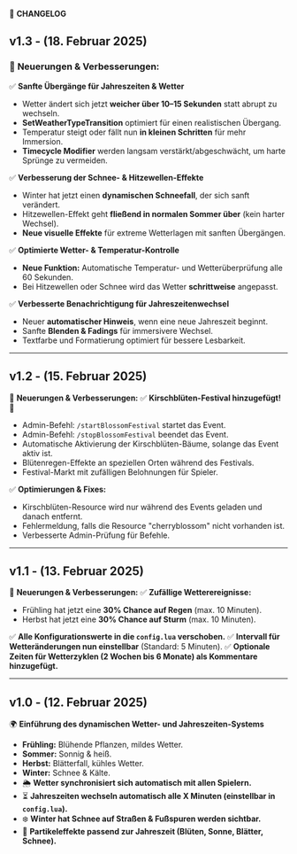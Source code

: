 
📝 **CHANGELOG**

## **v1.3 - (18. Februar 2025)**

### 📌 **Neuerungen & Verbesserungen:**
✅ **Sanfte Übergänge für Jahreszeiten & Wetter**
- Wetter ändert sich jetzt **weicher über 10–15 Sekunden** statt abrupt zu wechseln.
- **SetWeatherTypeTransition** optimiert für einen realistischen Übergang.
- Temperatur steigt oder fällt nun **in kleinen Schritten** für mehr Immersion.
- **Timecycle Modifier** werden langsam verstärkt/abgeschwächt, um harte Sprünge zu vermeiden.

✅ **Verbesserung der Schnee- & Hitzewellen-Effekte**
- Winter hat jetzt einen **dynamischen Schneefall**, der sich sanft verändert.
- Hitzewellen-Effekt geht **fließend in normalen Sommer über** (kein harter Wechsel).
- **Neue visuelle Effekte** für extreme Wetterlagen mit sanften Übergängen.

✅ **Optimierte Wetter- & Temperatur-Kontrolle**
- **Neue Funktion:** Automatische Temperatur- und Wetterüberprüfung alle 60 Sekunden.
- Bei Hitzewellen oder Schnee wird das Wetter **schrittweise** angepasst.

✅ **Verbesserte Benachrichtigung für Jahreszeitenwechsel**
- Neuer **automatischer Hinweis**, wenn eine neue Jahreszeit beginnt.
- Sanfte **Blenden & Fadings** für immersivere Wechsel.
- Textfarbe und Formatierung optimiert für bessere Lesbarkeit.

---

## **v1.2 - (15. Februar 2025)**

📌 **Neuerungen & Verbesserungen:**
✅ **Kirschblüten-Festival hinzugefügt!** 🌸
- Admin-Befehl: `/startBlossomFestival` startet das Event.
- Admin-Befehl: `/stopBlossomFestival` beendet das Event.
- Automatische Aktivierung der Kirschblüten-Bäume, solange das Event aktiv ist.
- Blütenregen-Effekte an speziellen Orten während des Festivals.
- Festival-Markt mit zufälligen Belohnungen für Spieler.

✅ **Optimierungen & Fixes:**
- Kirschblüten-Resource wird nur während des Events geladen und danach entfernt.
- Fehlermeldung, falls die Resource "cherryblossom" nicht vorhanden ist.
- Verbesserte Admin-Prüfung für Befehle.

---

## **v1.1 - (13. Februar 2025)**

📌 **Neuerungen & Verbesserungen:**
✅ **Zufällige Wetterereignisse:**
- Frühling hat jetzt eine **30% Chance auf Regen** (max. 10 Minuten).
- Herbst hat jetzt eine **30% Chance auf Sturm** (max. 10 Minuten).

✅ **Alle Konfigurationswerte in die `config.lua` verschoben.**
✅ **Intervall für Wetteränderungen nun einstellbar** (Standard: 5 Minuten).
✅ **Optionale Zeiten für Wetterzyklen (2 Wochen bis 6 Monate) als Kommentare hinzugefügt.**

---

## **v1.0 - (12. Februar 2025)**

🌍 **Einführung des dynamischen Wetter- und Jahreszeiten-Systems**

- **Frühling:** Blühende Pflanzen, mildes Wetter.
- **Sommer:** Sonnig & heiß.
- **Herbst:** Blätterfall, kühles Wetter.
- **Winter:** Schnee & Kälte.
- 🌦 **Wetter synchronisiert sich automatisch mit allen Spielern.**
- ⏳ **Jahreszeiten wechseln automatisch alle X Minuten (einstellbar in `config.lua`).**
- ❄️ **Winter hat Schnee auf Straßen & Fußspuren werden sichtbar.**
- 🌿 **Partikeleffekte passend zur Jahreszeit (Blüten, Sonne, Blätter, Schnee).**
